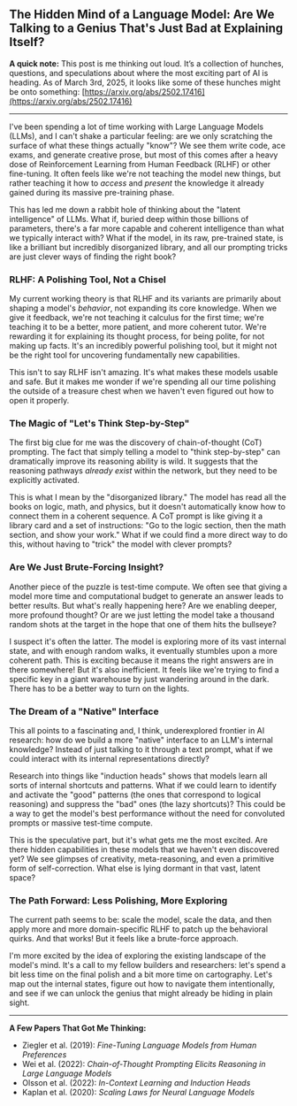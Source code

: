 ## The Hidden Mind of a Language Model: Are We Talking to a Genius That's Just Bad at Explaining Itself?

**A quick note:** This post is me thinking out loud. It’s a collection of hunches, questions, and speculations about where the most exciting part of AI is heading. As of March 3rd, 2025, it looks like some of these hunches might be onto something: [https://arxiv.org/abs/2502.17416](https://arxiv.org/abs/2502.17416)

---

I've been spending a lot of time working with Large Language Models (LLMs), and I can't shake a particular feeling: are we only scratching the surface of what these things actually "know"? We see them write code, ace exams, and generate creative prose, but most of this comes after a heavy dose of Reinforcement Learning from Human Feedback (RLHF) or other fine-tuning. It often feels like we're not teaching the model new things, but rather teaching it how to *access* and *present* the knowledge it already gained during its massive pre-training phase.

This has led me down a rabbit hole of thinking about the "latent intelligence" of LLMs. What if, buried deep within those billions of parameters, there's a far more capable and coherent intelligence than what we typically interact with? What if the model, in its raw, pre-trained state, is like a brilliant but incredibly disorganized library, and all our prompting tricks are just clever ways of finding the right book?

### RLHF: A Polishing Tool, Not a Chisel

My current working theory is that RLHF and its variants are primarily about shaping a model's *behavior*, not expanding its core knowledge. When we give it feedback, we're not teaching it calculus for the first time; we're teaching it to be a better, more patient, and more coherent tutor. We're rewarding it for explaining its thought process, for being polite, for not making up facts. It's an incredibly powerful polishing tool, but it might not be the right tool for uncovering fundamentally new capabilities.

This isn't to say RLHF isn't amazing. It's what makes these models usable and safe. But it makes me wonder if we're spending all our time polishing the outside of a treasure chest when we haven't even figured out how to open it properly.

### The Magic of "Let's Think Step-by-Step"

The first big clue for me was the discovery of chain-of-thought (CoT) prompting. The fact that simply telling a model to "think step-by-step" can dramatically improve its reasoning ability is wild. It suggests that the reasoning pathways *already exist* within the network, but they need to be explicitly activated.

This is what I mean by the "disorganized library." The model has read all the books on logic, math, and physics, but it doesn't automatically know how to connect them in a coherent sequence. A CoT prompt is like giving it a library card and a set of instructions: "Go to the logic section, then the math section, and show your work." What if we could find a more direct way to do this, without having to "trick" the model with clever prompts?

### Are We Just Brute-Forcing Insight?

Another piece of the puzzle is test-time compute. We often see that giving a model more time and computational budget to generate an answer leads to better results. But what's really happening here? Are we enabling deeper, more profound thought? Or are we just letting the model take a thousand random shots at the target in the hope that one of them hits the bullseye?

I suspect it's often the latter. The model is exploring more of its vast internal state, and with enough random walks, it eventually stumbles upon a more coherent path. This is exciting because it means the right answers are in there somewhere! But it's also inefficient. It feels like we're trying to find a specific key in a giant warehouse by just wandering around in the dark. There has to be a better way to turn on the lights.

### The Dream of a "Native" Interface

This all points to a fascinating and, I think, underexplored frontier in AI research: how do we build a more "native" interface to an LLM's internal knowledge? Instead of just talking to it through a text prompt, what if we could interact with its internal representations directly?

Research into things like "induction heads" shows that models learn all sorts of internal shortcuts and patterns. What if we could learn to identify and activate the "good" patterns (the ones that correspond to logical reasoning) and suppress the "bad" ones (the lazy shortcuts)? This could be a way to get the model's best performance without the need for convoluted prompts or massive test-time compute.

This is the speculative part, but it's what gets me the most excited. Are there hidden capabilities in these models that we haven't even discovered yet? We see glimpses of creativity, meta-reasoning, and even a primitive form of self-correction. What else is lying dormant in that vast, latent space?

### The Path Forward: Less Polishing, More Exploring

The current path seems to be: scale the model, scale the data, and then apply more and more domain-specific RLHF to patch up the behavioral quirks. And that works! But it feels like a brute-force approach.

I'm more excited by the idea of exploring the existing landscape of the model's mind. It's a call to my fellow builders and researchers: let's spend a bit less time on the final polish and a bit more time on cartography. Let's map out the internal states, figure out how to navigate them intentionally, and see if we can unlock the genius that might already be hiding in plain sight.

---

**A Few Papers That Got Me Thinking:**

-   Ziegler et al. (2019): _Fine-Tuning Language Models from Human Preferences_
-   Wei et al. (2022): _Chain-of-Thought Prompting Elicits Reasoning in Large Language Models_
-   Olsson et al. (2022): _In-Context Learning and Induction Heads_
-   Kaplan et al. (2020): _Scaling Laws for Neural Language Models_

